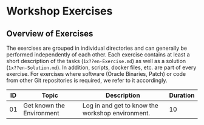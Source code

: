 # Workshop Exercises

## Overview of Exercises

The exercises are grouped in individual directories and can generally be
performed independently of each other.  Each exercise contains at least a short
description of the tasks (`1x??en-Exercise.md`) as well as a solution
(`1x??en-Solution.md`). In addition, scripts, docker files, etc. are part of
every exercise. For exercises where software (Oracle Binaries, Patch) or code
from other Git repositories is required, we refer to it accordingly.

| ID | Topic                     | Description                                      | Duration |
|----|---------------------------|--------------------------------------------------|----------|
| 01 | Get known the Environment | Log in and get to know the workshop environment. | 10       |
